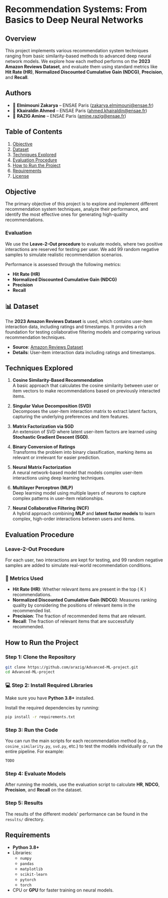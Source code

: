 # Recommendation Systems: From Basics to Deep Neural Networks

## Overview
This project implements various recommendation system techniques ranging from basic similarity-based methods to advanced deep neural network models. We explore how each method performs on the **2023 Amazon Reviews Dataset**, and evaluate them using standard metrics like **Hit Rate (HR)**, **Normalized Discounted Cumulative Gain (NDCG)**, **Precision**, and **Recall**.

## Authors
- 🔹 **Elmimouni Zakarya** – ENSAE Paris (zakarya.elmimouni@ensae.fr)
- 🔹 **Kkairaldin Ahmed** – ENSAE Paris (ahmed.khairaldin@ensae.fr)
- 🔹 **RAZIG Amine** – ENSAE Paris (amine.razig@ensae.fr)

## Table of Contents
1. [Objective](#objective)
2. [Dataset](#dataset)
3. [Techniques Explored](#techniques-explored)
4. [Evaluation Procedure](#evaluation-procedure)
5. [How to Run the Project](#how-to-run-the-project)
6. [Requirements](#requirements)
7. [License](#license)

## Objective
The primary objective of this project is to explore and implement different recommendation system techniques, analyze their performance, and identify the most effective ones for generating high-quality recommendations.

### Evaluation
We use the **Leave-2-Out procedure** to evaluate models, where two positive interactions are reserved for testing per user. We add 99 random negative samples to simulate realistic recommendation scenarios.

Performance is assessed through the following metrics:
- **Hit Rate (HR)**
- **Normalized Discounted Cumulative Gain (NDCG)**
- **Precision**
- **Recall**

## 📊 Dataset
The **2023 Amazon Reviews Dataset** is used, which contains user-item interaction data, including ratings and timestamps. It provides a rich foundation for testing collaborative filtering models and comparing various recommendation techniques.

- **Source**: [Amazon Reviews Dataset](https://www.amazon.com/)
- **Details**: User-item interaction data including ratings and timestamps.

## Techniques Explored

1. **Cosine Similarity-Based Recommendation**  
   A basic approach that calculates the cosine similarity between user or item vectors to make recommendations based on previously interacted items.

2. **Singular Value Decomposition (SVD)**  
   Decomposes the user-item interaction matrix to extract latent factors, capturing the underlying preferences and item features.

3. **Matrix Factorization via SGD**  
   An extension of SVD where latent user-item factors are learned using **Stochastic Gradient Descent (SGD)**.

4. **Binary Conversion of Ratings**  
   Transforms the problem into binary classification, marking items as relevant or irrelevant for easier prediction.

5. **Neural Matrix Factorization**  
   A neural network-based model that models complex user-item interactions using deep learning techniques.

6. **Multilayer Perceptron (MLP)**  
   Deep learning model using multiple layers of neurons to capture complex patterns in user-item relationships.

7. **Neural Collaborative Filtering (NCF)**  
   A hybrid approach combining **MLP** and **latent factor models** to learn complex, high-order interactions between users and items.

## Evaluation Procedure

### Leave-2-Out Procedure
For each user, two interactions are kept for testing, and 99 random negative samples are added to simulate real-world recommendation conditions.

### 📏 Metrics Used
- **Hit Rate (HR)**: Whether relevant items are present in the top \( K \) recommendations.
- **Normalized Discounted Cumulative Gain (NDCG)**: Measures ranking quality by considering the positions of relevant items in the recommended list.
- **Precision**: The fraction of recommended items that are relevant.
- **Recall**: The fraction of relevant items that are successfully recommended.

## How to Run the Project

### Step 1: Clone the Repository
```bash
git clone https://github.com/arazig/Advanced-ML-project.git
cd Advanced-ML-project
```

### 💻 Step 2: Install Required Libraries
Make sure you have **Python 3.8+** installed.

Install the required dependencies by running:
```bash
pip install -r requirements.txt
```

### Step 3: Run the Code
You can run the main scripts for each recommendation method (e.g., `cosine_similarity.py`, `svd.py`, etc.) to test the models individually or run the entire pipeline. For example:
```bash
TODO
```

### Step 4: Evaluate Models
After running the models, use the evaluation script to calculate **HR**, **NDCG**, **Precision**, and **Recall** on the dataset.

### Step 5: Results
The results of the different models' performance can be found in the `results/` directory.

## Requirements
- **Python 3.8+**
- Libraries:
  - `numpy`
  - `pandas`
  - `matplotlib`
  - `scikit-learn`
  - `pytorch`
  - `torch`
- CPU or **GPU** for faster training on neural models.

